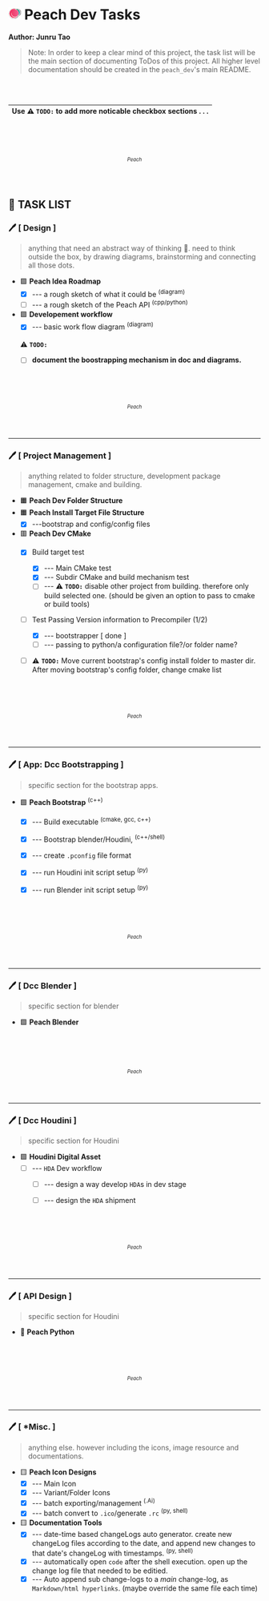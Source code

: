 # ![icon](icons/25w/icon_peach_x25.png) Peach Dev Tasks

**Author: Junru Tao** <br>
> Note: In order to keep a clear mind of this project, the task list will be the main section of documenting ToDos of this project. All higher level documentation should be created in the `peach_dev`'s main README. 


<br><br> 

|Use :warning: __`TODO:`__ to  add more noticable checkbox sections . . .|
|:---|



<br>
<br>
<br>
<p align=middle> <sup><sup><i>Peach</i></sup></sup></p>
<br>

## :pencil: TASK LIST
### :pen: [ Design ]
> anything that need an abstract way of thinking :brain:. need to think outside the box, by drawing diagrams, brainstorming and connecting all those dots. 

- :purple_square: **Peach Idea Roadmap**
    - [x] --- a rough sketch of what it could be <sup>(diagram)</sup>
    - [ ] --- a rough sketch of the Peach API <sup>(cpp/python)</sup>

- :purple_square: **Developement workflow**
    - [x] --- basic work flow diagram <sup>(diagram)</sup>
    
    <br> :warning: __`TODO:`__
    - [ ] **document the boostrapping mechanism in doc and diagrams.**





<br>
<br>
<br>
<p align=middle> <sup><sup><i>Peach</i></sup></sup></p>
<br>

----------------------------------------------------------------------------------
### :pen: [ Project Management ]
> anything related to folder structure, development package management, cmake and building.

- :orange_square: **Peach Dev Folder Structure**
- :orange_square: **Peach Install Target File Structure**
    - [x] ---bootstrap and config/config files
- :red_square: **Peach Dev CMake**
    - [x] Build target test
        - [x] --- Main CMake test
        - [x] --- Subdir CMake and build mechanism test
        - [ ] --- :warning: __`TODO:`__ disable other project from building. therefore only build selected one. (should be given an option to pass to cmake or build tools)
    - [ ] Test Passing Version information to Precompiler (1/2)
        - [x] --- bootstrapper [ done ]
        - [ ] --- passing to python/a configuration file?/or folder name?    

    - [ ] :warning: __`TODO:`__ Move current bootstrap's config install folder to master dir. After moving bootstrap's config folder, change cmake list





<br>
<br>
<br>
<p align=middle> <sup><sup><i>Peach</i></sup></sup></p>
<br>

----------------------------------------------------------------------------------
### :pen: [ App: Dcc Bootstrapping ]
> specific section for the bootstrap apps.

- :green_square: **Peach Bootstrap** <sup>(c++)</sup>
    - [x] --- Build executable <sup>(cmake, gcc, c++)</sup>
    - [x] --- Bootstrap blender/Houdini, <sup>(c++/shell)</sup>
    - [x] --- create `.pconfig` file format
    - [x] --- run Houdini init script setup <sup>(py)</sup>
    - [x] --- run Blender init script setup <sup>(py)</sup>





<br>
<br>
<br>
<p align=middle> <sup><sup><i>Peach</i></sup></sup></p>
<br>

----------------------------------------------------------------------------------
### :pen: [ Dcc Blender ]
> specific section for blender

- :green_square: **Peach Blender**





<br>
<br>
<br>
<p align=middle> <sup><sup><i>Peach</i></sup></sup></p>
<br>

----------------------------------------------------------------------------------
### :pen: [ Dcc Houdini ]
> specific section for Houdini

- :green_square: **Houdini Digital Asset**
    - [ ] --- `HDA` Dev workflow
        - [ ] --- design a way develop `HDA`s in dev stage
        - [ ] --- design the `HDA` shipment






<br>
<br>
<br>
<p align=middle> <sup><sup><i>Peach</i></sup></sup></p>
<br>

----------------------------------------------------------------------------------
### :pen: [ API Design ]
> specific section for Houdini

- :red_circle: **Peach Python**





<br>
<br>
<br>
<p align=middle> <sup><sup><i>Peach</i></sup></sup></p>
<br>

----------------------------------------------------------------------------------
### :pen: [ *Misc. ]
> anything else. however including the icons, image resource and documentations.

- :yellow_square: **Peach Icon Designs**
    - [x] --- Main Icon
    - [x] --- Variant/Folder Icons
    - [x] --- batch exporting/management <sup>(.Ai)</sup>
    - [x] --- batch convert to `.ico`/generate `.rc` <sup>(py, shell)</sup>

- :yellow_square: **Documentation Tools**
    - [x] --- date-time based changeLogs auto generator. create new changeLog files according to the date, and append new changes to that date's changeLog with timestamps. <sup>(py, shell)</sup>
    - [x] --- automatically open `code` after the shell execution. open up the change log file that needed to be editied.
    - [x] --- Auto append sub change-logs to a _main_ change-log, as `Markdown/html hyperlinks`.
    (maybe override the same file each time)